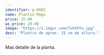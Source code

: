 ```yaml
---
identifier: p-0002
name: Plantin Magu
price: 25.00
ws_price: 20.00
image: "https://i.imgur.com/TvkVXTu.jpg"
desc: "Plantin de aprox. 15 cm de altura."
---
```


Mas detalle de la planta.
